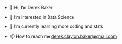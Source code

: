 - 👋 Hi, I’m Derek Baker
- 👀 I’m interested in Data Science
- 🌱 I’m currently learning more coding and stats

- 📫 How to reach me derek.clayton.baker@gmail.com

<!---
dr-mentaculus/dr-mentaculus is a ✨ special ✨ repository because its `README.md` (this file) appears on your GitHub profile.
You can click the Preview link to take a look at your changes.
--->
